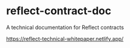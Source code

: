# reflect-contract-doc
A technical documentation for Reflect contracts

https://reflect-technical-whitepaper.netlify.app/
